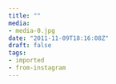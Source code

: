 ```yaml
---
title: ""
media:
- media-0.jpg
date: "2011-11-09T18:16:08Z"
draft: false
tags:
- imported
- from-instagram
---
```


